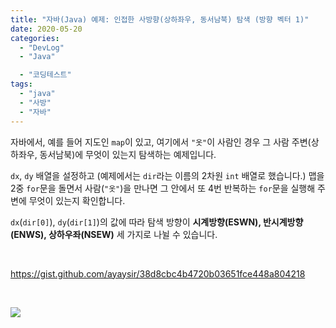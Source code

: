 ```yaml
---
title: "자바(Java) 예제: 인접한 사방향(상하좌우, 동서남북) 탐색 (방향 벡터 1)"
date: 2020-05-20
categories: 
  - "DevLog"
  - "Java"

  - "코딩테스트"
tags: 
  - "java"
  - "사방"
  - "자바"
---
```


자바에서, 예를 들어 지도인 `map`이 있고, 여기에서 `"옷"`이 사람인 경우 그 사람 주변(상하좌우, 동서남북)에 무엇이 있는지 탐색하는 예제입니다.

`dx`, `dy` 배열을 설정하고 (예제에서는 `dir`라는 이름의 2차원 `int` 배열로 했습니다.) 맵을 2중 `for`문을 돌면서 사람(`"옷"`)을 만나면 그 안에서 또 4번 반복하는 `for`문을 실행해 주변에 무엇이 있는지 확인합니다.

`dx`(`dir[0]`), `dy`(`dir[1]`)의 값에 따라 탐색 방향이 **시계방향(ESWN), 반시계방향(ENWS), 상하우좌(NSEW)** 세 가지로 나뉠 수 있습니다.

 

https://gist.github.com/ayaysir/38d8cbc4b4720b03651fce448a804218

 

 ![](/assets/img/wp-content/uploads/2020/05/스크린샷-2020-05-20-오후-3.41.51.png)
